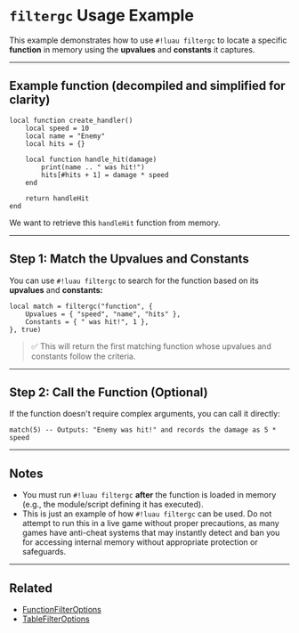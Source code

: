 # `filtergc` Usage Example

This example demonstrates how to use `#!luau filtergc` to locate a specific **function** in memory using the **upvalues** and **constants** it captures.

---

## Example function (decompiled and simplified for clarity)

```luau
local function create_handler()
    local speed = 10
    local name = "Enemy"
    local hits = {}

    local function handle_hit(damage)
        print(name .. " was hit!")
        hits[#hits + 1] = damage * speed
    end

    return handleHit
end
```

We want to retrieve this `handleHit` function from memory.

---

## Step 1: Match the Upvalues and Constants

You can use `#!luau filtergc` to search for the function based on its **upvalues** and **constants:**

```luau
local match = filtergc("function", {
    Upvalues = { "speed", "name", "hits" },
    Constants = { " was hit!", 1 },
}, true)
```

> ✅ This will return the first matching function whose upvalues and constants follow the criteria.

---

## Step 2: Call the Function (Optional)

If the function doesn't require complex arguments, you can call it directly:

```luau
match(5) -- Outputs: "Enemy was hit!" and records the damage as 5 * speed
```
---

## Notes

- You must run `#!luau filtergc` **after** the function is loaded in memory (e.g., the module/script defining it has executed).
- This is just an example of how `#!luau filtergc` can be used. Do not attempt to run this in a live game without proper precautions, as many games have anti-cheat systems that may instantly detect and ban you for accessing internal memory without appropriate protection or safeguards.

---

## Related
- [FunctionFilterOptions](./FunctionFilterOptions.md)
- [TableFilterOptions](./TableFilterOptions.md)
